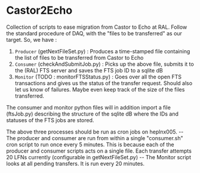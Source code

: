 # Castor2Echo
Collection of scripts to ease migration from Castor to Echo at RAL.
Follow the standard procedure of DAQ, with the "files to be transferred" as our target. So, we have :

1. `Producer` (getNextFileSet.py) : Produces a time-stamped file containing the list of files to be transferred from Castor to Echo
2. `Consumer` (checkAndSubmitJob.py) : Picks up the above file, submits it to the (RAL) FTS server and saves the FTS job ID to a sqlite dB
3. `Monitor` (TODO : monitorFTSStatus.py) : Goes over all the open FTS transactions and gives us the status of the transfer request. Should also let us know of failures. Maybe even keep track of the size of the files transferred.

The consumer and monitor python files will in addition import a file (ftsJob.py) describing the structure of the sqlite dB where the IDs and statuses of the FTS jobs are stored.

The above three processes should be run as cron jobs on heplnx005.
-- The producer and consumer are run from within a single "consumer.sh" cron script to run once every 5 minutes. This is because each of the producer and consumer scripts acts on a single file. Each transfer attempts 20 LFNs currently (configurable in getNextFileSet.py)
-- The Monitor script looks at all pending transfers. It is run every 20 minutes.
